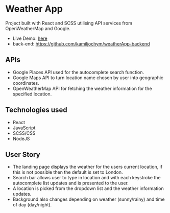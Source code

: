 # Weather App

Project built with React and SCSS utilising API services from OpenWeatherMap and Google.
- Live Demo: [here](http://weather-app-2355.herokuapp.com/)
- back-end: https://github.com/kamiljochym/weatherApp-backend


## APIs
- Google Places API used for the autocomplete search function.
- Google Maps API to turn location name chosen by user into geographic coordinates.
- OpenWeatherMap API for fetching the weather information for the specified location.

## Technologies used
- React
- JavaScript
- SCSS/CSS
- NodeJS

## User Story
- The landing page displays the weather for the users current location, if this is not possible then the default is set to London.
- Search bar allows user to type in location and with each keystroke the autocomplete list updates and is presented to the user.
- A location is picked from the dropdown list and the weather information updates.
- Background also changes depending on weather (sunny/rainy) and time of day (day/night).

